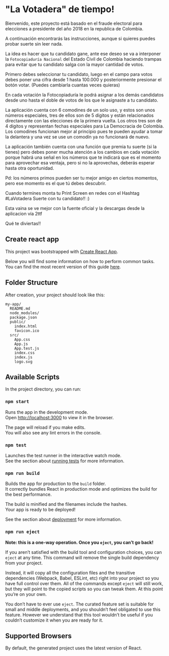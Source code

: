 # "La Votadera" de tiempo!

Bienvenido, este proyecto está basado en el fraude electoral para elecciones a presidente del año 2018 en la republica de Colombia.

A continuación encontrarás las instrucciones, aunque si quieres puedes probar suerte sin leer nada.

La idea es hacer que tu candidato gane, ante ese deseo se va a interponer la `Fotocopiaduría Nacional` del Estado Civil de Colombia haciendo trampas para evitar que tu candidato salga con la mayor cantidad de votos.

Primero debes seleccionar tu candidato, luego en el campo para votos debes poner una cifra desde 1 hasta 100.000 y posteriormente presionar el botón votar. (Puedes cambiarla cuantas veces quieras)

En cada votación la Fotocopiaduría le podrá asignar a los demás candidatos desde uno hasta el doble de votos de los que le asignaste a tu candidato.

La aplicación cuenta con 6 comodines de un solo uso, y estos son unos números especiales, tres de ellos son de 5 dígitos y están relacionados directamente con las elecciones de la primera vuelta. Los otros tres son de 4 dígitos y representan fechas especiales para La Democracia de Colombia. Los comodines funcionan mejor al principio pues te pueden ayudar a tomar la delantera y una vez se use un comodín ya no funcionará de nuevo.

La aplicación también cuenta con una función que premia tu suerte (si la tienes) pero debes poner mucha atención a los cambios en cada votación porque habrá una señal en los números que te indicará que es el momento para aprovechar esa ventaja, pero si no la aprovechas, deberás esperar hasta otra oportunidad.

Pd: los números primos pueden ser tu mejor amigo en ciertos momentos, pero ese momento es el que tú debes descubrir.

Cuando termines monta tu Print Screen en redes con el Hashtag #LaVotadera Suerte con tu candidato!! :)

Esta vaina se ve mejor con la fuente oficial y la descargas desde la aplicacion vía 2ttf

Qué te diviertas!!


## Create react app

This project was bootstrapped with [Create React App](https://github.com/facebookincubator/create-react-app).

Below you will find some information on how to perform common tasks.<br>
You can find the most recent version of this guide [here](https://github.com/facebookincubator/create-react-app/blob/master/packages/react-scripts/template/README.md).

## Folder Structure

After creation, your project should look like this:

```
my-app/
  README.md
  node_modules/
  package.json
  public/
    index.html
    favicon.ico
  src/
    App.css
    App.js
    App.test.js
    index.css
    index.js
    logo.svg
```

## Available Scripts

In the project directory, you can run:

### `npm start`

Runs the app in the development mode.<br>
Open [http://localhost:3000](http://localhost:3000) to view it in the browser.

The page will reload if you make edits.<br>
You will also see any lint errors in the console.

### `npm test`

Launches the test runner in the interactive watch mode.<br>
See the section about [running tests](#running-tests) for more information.

### `npm run build`

Builds the app for production to the `build` folder.<br>
It correctly bundles React in production mode and optimizes the build for the best performance.

The build is minified and the filenames include the hashes.<br>
Your app is ready to be deployed!

See the section about [deployment](#deployment) for more information.

### `npm run eject`

**Note: this is a one-way operation. Once you `eject`, you can’t go back!**

If you aren’t satisfied with the build tool and configuration choices, you can `eject` at any time. This command will remove the single build dependency from your project.

Instead, it will copy all the configuration files and the transitive dependencies (Webpack, Babel, ESLint, etc) right into your project so you have full control over them. All of the commands except `eject` will still work, but they will point to the copied scripts so you can tweak them. At this point you’re on your own.

You don’t have to ever use `eject`. The curated feature set is suitable for small and middle deployments, and you shouldn’t feel obligated to use this feature. However we understand that this tool wouldn’t be useful if you couldn’t customize it when you are ready for it.

## Supported Browsers

By default, the generated project uses the latest version of React.
